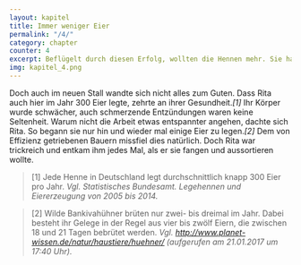 ```yaml
---
layout: kapitel
title: Immer weniger Eier
permalink: "/4/"
category: chapter
counter: 4
excerpt: Beflügelt durch diesen Erfolg, wollten die Hennen mehr. Sie hatten von einem Nachbarhof gehört, auf dem Hühner mehr Platz in ihrem heimischen Stall hatten ...
img: kapitel_4.png
---
```


Doch auch im neuen Stall wandte sich nicht alles zum Guten. Dass Rita auch hier im Jahr 300 Eier legte, zehrte an ihrer Gesundheit._[1]_ Ihr Körper wurde schwächer, auch schmerzende Entzündungen waren keine Seltenheit. Warum nicht die Arbeit etwas entspannter angehen, dachte sich Rita. So begann sie nur hin und wieder mal einige Eier zu legen._[2]_ Dem von Effizienz getriebenen Bauern missfiel dies natürlich. Doch Rita war trickreich und entkam ihm jedes Mal, als er sie fangen und aussortieren wollte.

> [1] Jede Henne in Deutschland legt durchschnittlich knapp 300 Eier pro
Jahr.
_Vgl. Statistisches Bundesamt. Legehennen und Eiererzeugung von 2005 bis 2014._

> [2] Wilde Bankivahühner brüten nur zwei- bis dreimal im Jahr. Dabei besteht ihr Gelege in der Regel aus vier bis zwölf Eiern, die zwischen 18 und 21 Tagen bebrütet werden.
_Vgl. http://www.planet-wissen.de/natur/haustiere/huehner/ (aufgerufen am 21.01.2017 um 17:40 Uhr)._
